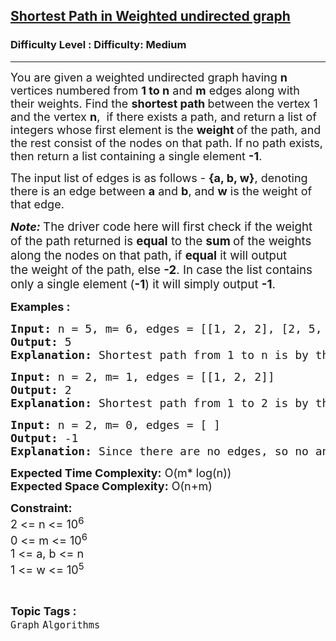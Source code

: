 <h2><a href="https://www.geeksforgeeks.org/problems/shortest-path-in-weighted-undirected-graph/1">Shortest Path in Weighted undirected graph</a></h2><h3>Difficulty Level : Difficulty: Medium</h3><hr><div class="problems_problem_content__Xm_eO"><p><span style="font-size: 18px;">You are given a weighted undirected graph having <strong>n</strong> vertices numbered from <strong>1 to n</strong> and <strong>m</strong> edges along with their weights. Find the <strong>shortest path </strong>between the vertex 1 and the vertex <strong>n</strong>,&nbsp;</span><span style="font-size: 18px;"> if there exists a path, and return<strong> </strong>a list of integers whose first element is the <strong>weight </strong>of the path, and the rest consist of the nodes on that path. If no path exists, then return a list containing a single element <strong>-1</strong>.</span></p>
<p><span style="font-size: 18px;">The input list of edges is as follows - <strong>{a, b, w}</strong>, denoting there is an edge between <strong>a</strong> and <strong>b</strong>, and <strong>w</strong> is the weight of that edge.</span></p>
<p><strong><em><span style="font-size: 18px;">Note:</span></em><span style="font-size: 18px;"> </span></strong><span style="font-size: 14pt;">The driver code here will first check&nbsp;if the&nbsp;weight of the path&nbsp;returned is&nbsp;<strong>equal</strong>&nbsp;to the&nbsp;<strong>sum </strong>of the weights along the nodes on that path, if&nbsp;<strong>equal</strong>&nbsp;it will output the&nbsp;weight of the path,&nbsp;else&nbsp;<strong>-2</strong>. In case the list contains only a single element (<strong>-1</strong>)&nbsp;it will simply output <strong>-1</strong>.&nbsp;</span></p>
<p><strong><span style="font-size: 18px;">Examples :</span></strong></p>
<pre><span style="font-size: 18px;"><strong>Input: </strong>n = 5, m= 6, edges = [[1, 2, 2], [2, 5, 5], [2, 3, 4], [1, 4, 1], [4, 3, 3], [3, 5, 1]]
<strong>Output: </strong>5
<strong>Explanation: </strong>Shortest path from 1 to n is by the path 1 4 3 5 whose weight is 5. <br></span></pre>
<pre><span style="font-size: 18px;"><strong>Input: </strong>n = 2, m= 1, edges = [[1, 2, 2]]
<strong>Output: </strong>2
<strong>Explanation: </strong>Shortest path from 1 to 2 is by the path 1 2 whose weight is 2. </span></pre>
<pre><span style="font-size: 18px;"><strong>Input: </strong>n = 2, m= 0, edges = [ ]
<strong>Output: </strong>-1
<strong>Explanation: </strong>Since there are no edges, so no answer is possible.</span></pre>
<p><span style="font-size: 18px;"><strong>Expected Time Complexity:</strong> O(m* log(n))<br><strong>Expected Space Complexity:</strong> O(n+m)</span></p>
<p><span style="font-size: 18px;"><strong>Constraint:</strong><br>2 &lt;= n &lt;= 10<sup>6</sup><br>0 &lt;= m &lt;= 10<sup>6</sup><br>1 &lt;= a, b &lt;= n<br>1 &lt;= w &lt;= 10<sup>5</sup></span></p></div><br><p><span style=font-size:18px><strong>Topic Tags : </strong><br><code>Graph</code>&nbsp;<code>Algorithms</code>&nbsp;